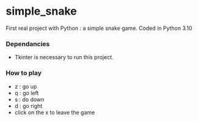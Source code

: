 # simple_snake
First real project with Python : a simple snake game. 
Coded in Python 3.10

### Dependancies
- Tkinter is necessary to run this project. 

### How to play 
- z : go up
- q : go left 
- s : do down 
- d : go right 
- click on the x to leave the game

